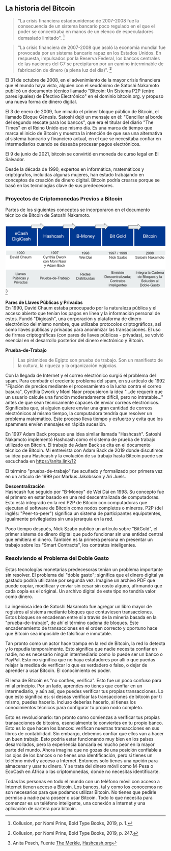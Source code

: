 ## La historia del Bitcoin
> "La crisis financiera estadounidense de 2007-2008 fue la consecuencia de un sistema bancario poco regulado en el que el poder se concentraba en manos de un elenco de especuladores demasiado limitado". [^20]

> "La crisis financiera de 2007-2008 que asoló la economía mundial fue provocada por un sistema bancario rapaz en los Estados Unidos. En respuesta, impulsados por la Reserva Federal, los bancos centrales de las naciones del G7 se precipitaron por un camino interminable de fabricación de dinero (a plena luz del día)". [^21]

El 31 de octubre de 2008, en el advenimiento de la mayor crisis financiera que el mundo haya visto, alguien con el seudónimo de Satoshi Nakamoto publicó un documento técnico llamado "Bitcoin: Un Sistema P2P (entre pares iguales) de Efectivo Electrónico" en el dominio bitcoin.org. y propuso una nueva forma de dinero digital.

El 3 de enero de 2009, fue minado el primer bloque público de Bitcoin, el llamado Bloque Génesis. Satoshi dejó un mensaje en él: "Canciller al borde del segundo rescate para los bancos", que era el titular del diario "The Times" en el Reino Unido ese mismo día. Es una marca de tiempo que marca el inicio de Bitcoin y muestra la intención de que sea una alternativa al sistema bancario y financiero actual, en el que se necesitaba confiar en intermediarios cuando se deseaba procesar pagos electrónicos.

El 9 de junio de 2021, bitcoin se convirtió en moneda de curso legal en El Salvador.

Desde la década de 1990, expertos en informática, matemáticos y criptógrafos, incluidas algunas mujeres, han estado trabajando en conceptos de creación de dinero digital. Bitcoin podría crearse porque se basó en las tecnologías clave de sus predecesores.

### Proyectos de Criptomonedas Previos a Bitcoin
Partes de los siguientes conceptos se incorporaron en el documento técnico de Bitcoin de Satoshi Nakamoto.

![Proyectos de criptomonedas previos a Bitcoin](resources/_History-of-Bitcoin.png)[^22]

**Pares de Llaves Públicas y Privadas**  
En 1990, David Chaum estaba preocupado por la naturaleza pública y el acceso abierto que tenían los pagos en línea y la información personal de estos. Fundó "Digicash", una corporación y plataforma de dinero electrónico del mismo nombre, que utilizaba protocolos criptográficos, así como llaves públicas y privadas para anonimizar las transacciones. El uso de firmas criptográficas (con pares de llaves públicas - privadas), se volvió esencial en el desarrollo posterior del dinero electrónico y Bitcoin.

**Prueba-de-Trabajo**
> Las pirámides de Egipto son prueba de trabajo. Son un manifiesto de la cultura, la riqueza y la organización egipcias.

Con la llegada de Internet y el correo electrónico surgió el problema del spam. Para combatir el creciente problema del spam, en su artículo de 1992 "Fijación de precios mediante el procesamiento o la lucha contra el correo basura", Cynthia Dwork y Moni Naor propusieron la idea "…de requerir que un usuario calcule una función moderadamente difícil, pero no intratable…" antes de que sean técnicamente capaces de enviar correos electrónicos. Significaba que, si alguien quiere enviar una gran cantidad de correos electrónicos al mismo tiempo, la computadora tendría que resolver un problema matemático. Este proceso lleva tiempo y esfuerzo y evita que los spammers envíen mensajes en rápida sucesión.

En 1997 Adam Back propuso una idea similar llamada "Hashcash". Satoshi Nakamoto implementó Hashcash como el sistema de prueba de trabajo utilizado en Bitcoin. El trabajo de Adam Back se cita en el documento técnico de Bitcoin. Mi entrevista con Adam Back de 2019 donde discutimos su idea para Hashcash y la evolución de su trabajo hasta Bitcoin puede ser escuchada en https://anita.link/12

El término "prueba-de-trabajo" fue acuñado y formalizado por primera vez en un artículo de 1999 por Markus Jakobsson y Ari Juels.

**Descentralización**  
Hashcash fue seguido por "B-Money" de Wei Dai en 1998. Su concepto fue el primero en estar basado en una red descentralizada de computadoras. Esto está integrado en la red P2P de Bitcoin con computadoras que ejecutan el software de Bitcoin como nodos completos o mineros. P2P (del inglés: "Peer-to-peer") significa un sistema de participantes equipotentes, igualmente privilegiados sin una jerarquía en la red.

Poco tiempo después, Nick Szabo publicó un artículo sobre "BitGold", el primer sistema de dinero digital que pudo funcionar sin una entidad central que emitiera el dinero. También es la primera persona en presentar un trabajo sobre los "Smart Contracts", los contratos inteligentes.

### Resolviendo el Problema del Doble Gasto
Estas tecnologías monetarias predecesoras tenían un problema importante sin resolver. El problema del "doble gasto"; significa que el dinero digital ya gastado podría utilizarse por segunda vez. Imagine un archivo PDF que puede copiar, modificar y enviar sin cesar sin costo alguno, afirmando que cada copia es el original. Un archivo digital de este tipo no tendría valor como dinero.

La ingeniosa idea de Satoshi Nakamoto fue agregar un libro mayor de registros al sistema mediante bloques que contuviesen transacciones. Estos bloques se encadenan entre sí a través de la minería basada en la "prueba-de-trabajo", de ahí el término cadena de bloques. Este encadenamiento de transacciones en el orden correcto y oportuno hace que Bitcoin sea imposible de falsificar e inmutable.

Tan pronto como un actor hace trampa en la red de Bitcoin, la red lo detecta y lo repudia temporalmente. Esto significa que nadie necesita confiar en nadie, no es necesario ningún intermediario como lo puede ser un banco o PayPal. Esto no significa que no haya estafadores por allí o que puedas relajar la medida de verificar lo que es verdadero o falso, o dejar de aprender a usar Bitcoin. El conocimiento es poder.

El lema de Bitcoin es "no confíes, verifica". Esto fue un poco confuso para mí al principio. Por un lado, aprendes no tienes que confiar en un intermediario, y aún así, que puedes verificar tus propias transacciones. Lo que esto significa es: si deseas verificar las transacciones de bitcoin por ti mismo, puedes hacerlo. Incluso deberías hacerlo, si tienes los conocimientos técnicos para configurar tu propio nodo completo.

Esto es revolucionario: tan pronto como comienzas a verificar tus propias transacciones de bitcoins, esencialmente te conviertes en tu propio banco. Esto es lo que hacen los bancos: verifican nuestras transacciones en sus libros de contabilidad. Sin embargo, debemos confiar que ellos van a hacer un buen trabajo. Esto podría estar funcionando muy bien en los países desarrollados, pero la experiencia bancaria es mucho peor en la mayor parte del mundo. Ahora imagina que no gozas de una posición confiable a los ojos de los bancos o no tienes una identificación, pero sí tienes un teléfono móvil y acceso a Internet. Entonces solo tienes una opción para almacenar y usar tu dinero. Y se trata del dinero móvil como M-Pesa o EcoCash en África o las criptomonedas, donde no necesitas identificarte.

Todas las personas en todo el mundo con un teléfono móvil con acceso a Internet tienen acceso a Bitcoin. Los bancos, tal y como los conocemos no son necesarios para que podamos utilizar Bitcoin. No tienes que pedirle permiso a nadie para poseer o usar Bitcoin. Todo lo que necesita para comenzar es un teléfono inteligente, una conexión a Internet y una aplicación de cartera para bitcoin.

[^20]: Collusion, por Nomi Prins, Bold Type Books, 2019, p. 1.  
[^21]: Collusion, por Nomi Prins, Bold Type Books, 2019, p. 247.  
[^22]: Anita Posch, Fuente [The Merkle](https://themerkle.com/top-4-cryptocurrency-projects-created-ahead-of-bitcoin/), [Hashcash.org](http://www.hashcash.org/bitcoin/)
